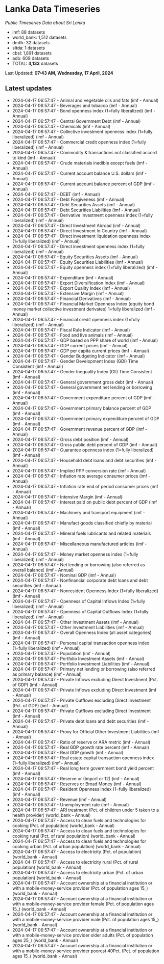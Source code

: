 # Lanka Data Timeseries
*Public Timeseries Data about Sri Lanka*

* imf: 88 datasets
* world_bank: 1,512 datasets
* dmtlk: 32 datasets
* sltda: 1 datasets
* cbsl: 1,891 datasets
* adb: 609 datasets
* TOTAL: **4,133** datasets

Last Updated: **07:43 AM, Wednesday, 17 April, 2024**

## Latest updates

* 2024-04-17 06:57:47 - Animal and vegetable oils and fats (imf - Annual)
* 2024-04-17 06:57:47 - Beverages and tobacco (imf - Annual)
* 2024-04-17 06:57:47 - Bond openness index (1=fully liberalized) (imf - Annual)
* 2024-04-17 06:57:47 - Central Government Debt (imf - Annual)
* 2024-04-17 06:57:47 - Chemicals (imf - Annual)
* 2024-04-17 06:57:47 - Collective investment openness index (1=fully liberalized) (imf - Annual)
* 2024-04-17 06:57:47 - Commercial credit openness index (1=fully liberalized) (imf - Annual)
* 2024-04-17 06:57:47 - Commodity & transactions not classified accord to kind (imf - Annual)
* 2024-04-17 06:57:47 - Crude materials inedible except fuels (imf - Annual)
* 2024-04-17 06:57:47 - Current account balance U.S. dollars (imf - Annual)
* 2024-04-17 06:57:47 - Current account balance percent of GDP (imf - Annual)
* 2024-04-17 06:57:47 - DEBT (imf - Annual)
* 2024-04-17 06:57:47 - Debt Forgiveness (imf - Annual)
* 2024-04-17 06:57:47 - Debt Securities Assets (imf - Annual)
* 2024-04-17 06:57:47 - Debt Securities Liabilities (imf - Annual)
* 2024-04-17 06:57:47 - Derivative investment openness index (1=fully liberalized) (imf - Annual)
* 2024-04-17 06:57:47 - Direct Investment Abroad (imf - Annual)
* 2024-04-17 06:57:47 - Direct Investment In Country (imf - Annual)
* 2024-04-17 06:57:47 - Direct investment liquidation openness index (1=fully liberalized) (imf - Annual)
* 2024-04-17 06:57:47 - Direct investment openness index (1=fully liberalized) (imf - Annual)
* 2024-04-17 06:57:47 - Equity Securities Assets (imf - Annual)
* 2024-04-17 06:57:47 - Equity Securities Liabilities (imf - Annual)
* 2024-04-17 06:57:47 - Equity openness index (1=fully liberalized) (imf - Annual)
* 2024-04-17 06:57:47 - Expenditure (imf - Annual)
* 2024-04-17 06:57:47 - Export Diversification Index (imf - Annual)
* 2024-04-17 06:57:47 - Export Quality Index (imf - Annual)
* 2024-04-17 06:57:47 - Extensive Margin (imf - Annual)
* 2024-04-17 06:57:47 - Financial Derivatives (imf - Annual)
* 2024-04-17 06:57:47 - Financial Market Openness Index (equity bond money market collective investment derivates) 1=fully liberalized (imf - Annual)
* 2024-04-17 06:57:47 - Financial credit openness index (1=fully liberalized) (imf - Annual)
* 2024-04-17 06:57:47 - Fiscal Rule Indicator (imf - Annual)
* 2024-04-17 06:57:47 - Food and live animals (imf - Annual)
* 2024-04-17 06:57:47 - GDP based on PPP share of world (imf - Annual)
* 2024-04-17 06:57:47 - GDP current prices (imf - Annual)
* 2024-04-17 06:57:47 - GDP per capita current prices (imf - Annual)
* 2024-04-17 06:57:47 - Gender Budgeting Indicator (imf - Annual)
* 2024-04-17 06:57:47 - Gender Development Index (GDI) Time Consistent (imf - Annual)
* 2024-04-17 06:57:47 - Gender Inequality Index (GII) Time Consistent (imf - Annual)
* 2024-04-17 06:57:47 - General government gross debt (imf - Annual)
* 2024-04-17 06:57:47 - General government net lending or borrowing (imf - Annual)
* 2024-04-17 06:57:47 - Government expenditure percent of GDP (imf - Annual)
* 2024-04-17 06:57:47 - Government primary balance percent of GDP (imf - Annual)
* 2024-04-17 06:57:47 - Government primary expenditure percent of GDP (imf - Annual)
* 2024-04-17 06:57:47 - Government revenue percent of GDP (imf - Annual)
* 2024-04-17 06:57:47 - Gross debt position (imf - Annual)
* 2024-04-17 06:57:47 - Gross public debt percent of GDP (imf - Annual)
* 2024-04-17 06:57:47 - Guarantee openness index (1=fully liberalized) (imf - Annual)
* 2024-04-17 06:57:47 - Household debt loans and debt securities (imf - Annual)
* 2024-04-17 06:57:47 - Implied PPP conversion rate (imf - Annual)
* 2024-04-17 06:57:47 - Inflation rate average consumer prices (imf - Annual)
* 2024-04-17 06:57:47 - Inflation rate end of period consumer prices (imf - Annual)
* 2024-04-17 06:57:47 - Intensive Margin (imf - Annual)
* 2024-04-17 06:57:47 - Interest paid on public debt percent of GDP (imf - Annual)
* 2024-04-17 06:57:47 - Machinery and transport equipment (imf - Annual)
* 2024-04-17 06:57:47 - Manufact goods classified chiefly by material (imf - Annual)
* 2024-04-17 06:57:47 - Mineral fuels lubricants and related materials (imf - Annual)
* 2024-04-17 06:57:47 - Miscellaneous manufactured articles (imf - Annual)
* 2024-04-17 06:57:47 - Money market openness index (1=fully liberalized) (imf - Annual)
* 2024-04-17 06:57:47 - Net lending or borrowing (also referred as overall balance) (imf - Annual)
* 2024-04-17 06:57:47 - Nominal GDP (imf - Annual)
* 2024-04-17 06:57:47 - Nonfinancial corporate debt loans and debt securities (imf - Annual)
* 2024-04-17 06:57:47 - Nonresident Openness Index (1=fully liberalized) (imf - Annual)
* 2024-04-17 06:57:47 - Openness of Capital Inflows Index (1=fully liberalized) (imf - Annual)
* 2024-04-17 06:57:47 - Openness of Capital Outflows Index (1=fully liberalized) (imf - Annual)
* 2024-04-17 06:57:47 - Other Investment Assets (imf - Annual)
* 2024-04-17 06:57:47 - Other Investment Liabilities (imf - Annual)
* 2024-04-17 06:57:47 - Overall Openness Index (all asset categories) (imf - Annual)
* 2024-04-17 06:57:47 - Personal capital transaction openness index (1=fully liberalized) (imf - Annual)
* 2024-04-17 06:57:47 - Population (imf - Annual)
* 2024-04-17 06:57:47 - Portfolio Investment Assets (imf - Annual)
* 2024-04-17 06:57:47 - Portfolio Investment Liabilities (imf - Annual)
* 2024-04-17 06:57:47 - Primary net lending or borrowing (also referred as primary balance) (imf - Annual)
* 2024-04-17 06:57:47 - Private Inflows excluding Direct Investment (Pct. of GDP) (imf - Annual)
* 2024-04-17 06:57:47 - Private Inflows excluding Direct Investment (imf - Annual)
* 2024-04-17 06:57:47 - Private Outflows excluding Direct Investment (Pct. of GDP) (imf - Annual)
* 2024-04-17 06:57:47 - Private Outflows excluding Direct Investment (imf - Annual)
* 2024-04-17 06:57:47 - Private debt loans and debt securities (imf - Annual)
* 2024-04-17 06:57:47 - Proxy for Official Other Investment Liabilities (imf - Annual)
* 2024-04-17 06:57:47 - Ratio of reserve or ARA metric (imf - Annual)
* 2024-04-17 06:57:47 - Real GDP growth rate percent (imf - Annual)
* 2024-04-17 06:57:47 - Real GDP growth (imf - Annual)
* 2024-04-17 06:57:47 - Real estate capital transaction openness index (1=fully liberalized) (imf - Annual)
* 2024-04-17 06:57:47 - Real long term government bond yield percent (imf - Annual)
* 2024-04-17 06:57:47 - Reserve or (Import or 12) (imf - Annual)
* 2024-04-17 06:57:47 - Reserves or Broad Money (imf - Annual)
* 2024-04-17 06:57:47 - Resident Openness Index (1=fully liberalized) (imf - Annual)
* 2024-04-17 06:57:47 - Revenue (imf - Annual)
* 2024-04-17 06:57:47 - Unemployment rate (imf - Annual)
* 2024-04-17 06:57:47 - ARI treatment (Pct. of children under 5 taken to a health provider) (world_bank - Annual)
* 2024-04-17 06:57:47 - Access to clean fuels and technologies for cooking (Pct. of population) (world_bank - Annual)
* 2024-04-17 06:57:47 - Access to clean fuels and technologies for cooking rural (Pct. of rural population) (world_bank - Annual)
* 2024-04-17 06:57:47 - Access to clean fuels and technologies for cooking urban (Pct. of urban population) (world_bank - Annual)
* 2024-04-17 06:57:47 - Access to electricity (Pct. of population) (world_bank - Annual)
* 2024-04-17 06:57:47 - Access to electricity rural (Pct. of rural population) (world_bank - Annual)
* 2024-04-17 06:57:47 - Access to electricity urban (Pct. of urban population) (world_bank - Annual)
* 2024-04-17 06:57:47 - Account ownership at a financial institution or with a mobile-money-service provider (Pct. of population ages 15_) (world_bank - Annual)
* 2024-04-17 06:57:47 - Account ownership at a financial institution or with a mobile-money-service provider female (Pct. of population ages 15_) (world_bank - Annual)
* 2024-04-17 06:57:47 - Account ownership at a financial institution or with a mobile-money-service provider male (Pct. of population ages 15_) (world_bank - Annual)
* 2024-04-17 06:57:47 - Account ownership at a financial institution or with a mobile-money-service provider older adults (Pct. of population ages 25_) (world_bank - Annual)
* 2024-04-17 06:57:47 - Account ownership at a financial institution or with a mobile-money-service provider poorest 40Pct. (Pct. of population ages 15_) (world_bank - Annual)